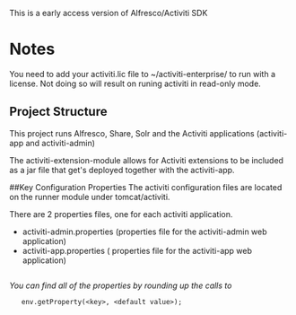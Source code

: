 This is a early access version of Alfresco/Activiti SDK

# Notes

You need to add your activiti.lic file to ~/activiti-enterprise/ to run with a license. Not doing so will result on 
runing activiti in read-only mode.

## Project Structure

This project runs Alfresco, Share, Solr and the Activiti applications (activiti-app and activiti-admin)

The activiti-extension-module allows for Activiti extensions to be included as a jar file that get's deployed together 
with the activiti-app.

##Key Configuration Properties
The activiti configuration files are located on the runner module under tomcat/activiti.

There are 2 properties files, one for each activiti application.

- activiti-admin.properties (properties file for the activiti-admin web application)
- activiti-app.properties ( properties file for the activiti-app web application)

```

```

*You can find all of the properties by rounding up the calls to*
```
   env.getProperty(<key>, <default value>);
```


